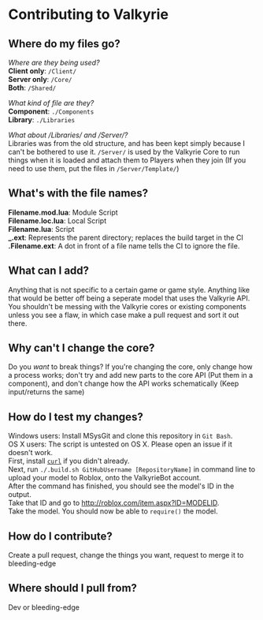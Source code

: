 Contributing to Valkyrie
===

Where do my files go?
---
*Where are they being used?*   
**Client only**: `/Client/`  
**Server only**: `/Core/`  
**Both**: `/Shared/`

*What kind of file are they?*  
**Component**: `./Components`  
**Library**: `./Libraries`

*What about /Libraries/ and /Server/?*  
Libraries was from the old structure, and has been kept simply because I can't
be bothered to use it. `/Server/` is used by the Valkyrie Core to run things when
it is loaded and attach them to Players when they join (If you need to use them,
put the files in `/Server/Template/`)

What's with the file names?
---
**Filename.mod.lua**: Module Script  
**Filename.loc.lua**: Local Script  
**Filename.lua**: Script  
**_.ext**: Represents the parent directory; replaces the build target in the CI  
**.Filename.ext**: A dot in front of a file name tells the CI to ignore the file.

What can I add?
---
Anything that is not specific to a certain game or game style. Anything like
that would be better off being a seperate model that uses the Valkyrie API. You
shouldn't be messing with the Valkyrie cores or existing components unless you
see a flaw, in which case make a pull request and sort it out there.

Why can't I change the core?
---
Do you *want* to break things? If you're changing the core, only change how a
process works; don't try and add new parts to the core API (Put them in a
component), and don't change how the API works schematically (Keep input/returns
the same)

How do I test my changes?
---
Windows users: Install MSysGit and clone this repository in `Git Bash`.  
OS X users: The script is untested on OS X. Please open an issue if it doesn't
work.  
First, install [`curl`](http://curl.haxx.se/) if you didn't already.  
Next, run `./.build.sh GitHubUsername [RepositoryName]` in command line to
upload your model to Roblox, onto the ValkyrieBot account.  
After the command has finished, you should see the model's ID in the output.  
Take that ID and go to http://roblox.com/item.aspx?ID=MODELID.  
Take the model. You should now be able to `require()` the model.

How do I contribute?
---
Create a pull request, change the things you want, request to merge it to
bleeding-edge

Where should I pull from?
---
Dev or bleeding-edge
